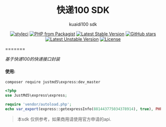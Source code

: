 <h1 align="center">快递100  SDK</h1>

<p align="center">kuaidi100 sdk</p>

<p align="center">
<a href="https://styleci.io/repos/23494261"><img src="https://styleci.io/repos/23494261/shield?branch=master" alt="styleci"></a>
<a href="https://packagist.org/packages/justmd5/express"><img src="https://img.shields.io/packagist/php-v/justmd5/express.svg" alt="PHP from Packagist"></a>
<a href="https://packagist.org/packages/justmd5/express"><img src="https://poser.pugx.org/justmd5/express/v/stable.svg" alt="Latest Stable Version"></a>
<a href="https://packagist.org/packages/justmd5/express"><img src="https://img.shields.io/github/stars/justmd5/express.svg?style=social&label=Stars" alt="GitHub stars"></a>
<a href="https://packagist.org/packages/justmd5/express"><img src="https://poser.pugx.org/justmd5/express/v/unstable.svg" alt="Latest Unstable Version"></a>
<a href="https://packagist.org/packages/justmd5/express"><img src="https://img.shields.io/github/license/justmd5/express.svg" alt="License"></a>
</p>

=======

*基于快递100的快递接口封装*


#### 使用:
```shell
composer require justmd5\express:dev_master
```
```php
<?php
use JustMd5\express\express;

require 'vendor/autoload.php';
echo var_export(express::getexpressInfo(881443775034378914), true), PHP_EOL;

```
> 本sdk 仅供参考，如果商用请使用官方申请的api.
